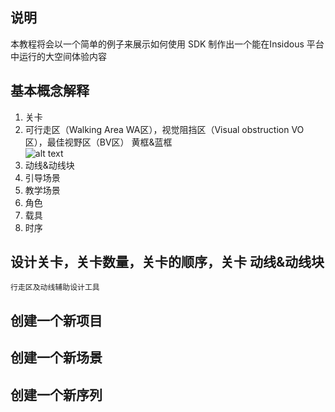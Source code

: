 ## 说明
本教程将会以一个简单的例子来展示如何使用 SDK 制作出一个能在Insidous 平台中运行的大空间体验内容


## 基本概念解释
1. 关卡
3. 可行走区（Walking Area WA区），视觉阻挡区（Visual obstruction VO区），最佳视野区（BV区） 黄框&蓝框  
![alt text](imgs/base_concept.png)
2. 动线&动线块
4. 引导场景
5. 教学场景
6. 角色
7. 载具
8. 时序
## 设计关卡，关卡数量，关卡的顺序，关卡 动线&动线块
    行走区及动线辅助设计工具 
## 创建一个新项目
## 创建一个新场景
## 创建一个新序列